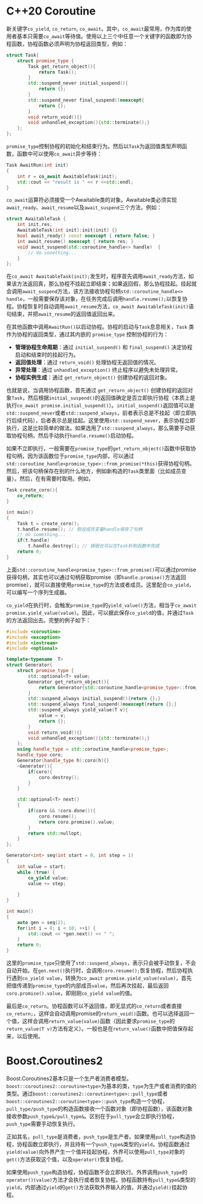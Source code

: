 # C++20 Coroutine

新关键字`co_yield`, `co_return`, `co_await`。其中，`co_await`最常用，作为库的使用者基本只需要`co_await`等待值。使用以上三个中任意一个关键字的函数即为协程函数，协程函数必须声明为协程返回类型，例如：

```C++
struct Task{
    struct promise_type {
        Task get_return_object(){
            return Task();
        }
        std::suspend_never initial_suspend(){
            return {};
        }
        std::suspend_never final_suspend()noexcept{
            return {};
        }
        void return_void(){}
        void unhandled_exception(){std::terminate();}
    };
};
```

`promise_type`控制协程的初始化和结束行为。然后以`Task`为返回值类型声明函数，函数中可以使用`co_await`异步等待：

```C++
Task AwaitRun(int init)
{
    int r = co_await AwaitableTask(init);
    std::cout << "result is " << r <<std::endl;
}
```

`co_await`运算符必须接受一个Awaitable类的对象。Awaitable类必须实现`await_ready`、`await_resume`以及`await_suspend`三个方法，例如：

```C++
struct AwaitableTask {
    int init,res;
    AwaitableTask(int init):init(init) {}
    bool await_ready() const noexcept { return false; }
    int await_resume() noexcept { return res; }
    void await_suspend(std::coroutine_handle<> handle)  {
		// do sonething...
    }
};
```

在`co_await AwaitableTask(init);`发生时，程序首先调用`await_ready`方法，如果该方法返回真，那么协程不挂起立即结束；如果返回假，那么协程挂起。挂起就会调用`await_suspend`方法，该方法接收协程句柄`std::coroutine_handle<> handle`，一般需要保存该对象，在任务完成后调用`handle.resume();`以恢复协程。协程恢复时自动调用`await_resume`方法，`co_await AwaitableTask(init)`语句结束，并把`await_resume`的返回值返回出来。

在其他函数中调用`AwaitRun()`以启动协程。协程的启动与`Task`息息相关，`Task` 类作为协程的返回类型，通过其内嵌的 `promise_type` 控制协程的行为：

- **管理协程生命周期**：通过 `initial_suspend()` 和 `final_suspend()` 决定协程启动和结束时的挂起行为。
- **返回值处理**：通过 `return_void()` 处理协程无返回值的情况。
- **异常处理**：通过 `unhandled_exception()` 终止程序以避免未处理异常。
- **协程实例生成**：通过 `get_return_object()` 创建协程的返回对象。

也就是说，当调用协程函数，首先通过 `get_return_object()` 创建协程的返回对象`Task`，然后根据`initial_suspend()`的返回值确定是否立即执行协程（本质上是执行`co_await promise.initial_suspend()`）。`initial_suspend()`返回值可以是`std::suspend_never`或者`std::suspend_always`，前者表示总是不挂起（即立即执行后续代码），后者表示总是挂起。这里使用`std::suspend_never`，表示协程立即执行，这是比较简单的做法。如果选用了`std::suspend_always`，那么需要手动获取协程句柄，然后手动执行`handle.resume()`启动协程。

如果不立即执行，一般需要在`promise_type`的`get_return_object()`函数中获取协程句柄，因为该函数位于`promise_type`内部，可以通过`std::coroutine_handle<promise_type>::from_promise(*this)`获得协程句柄。然后，把该句柄保存在别的什么地方，例如新构造的`Task`类里面（比如成员变量）。然后，在有需要时取用。例如，

```C++
Task create_coro(){
    co_return;
}

int main()
{
    Task t = create_coro();
    t.handle.resume(); // 假设成员变量handle保存了句柄
    // do something...
    if(t.handle)
        t.handle.destroy(); // 销毁也可以在Task析构函数中完成
    return 0;
}
```

上面`std::coroutine_handle<promise_type>::from_promise()`可以通过promise获得句柄，其实也可以通过句柄获取promise（即`handle.promise()`方法返回promise），就可以直接使用`promise_type`的方法或者成员。这里配合`co_yield`，可以编写一个序列生成器。

`co_yield`在执行时，会触发`promise_type`的`yield_value()`方法，相当于`co_await promise.yield_value(value)`。因此，可以据此保存`co_yield`的值，并通过`Task`的方法返回出去。完整的例子如下：

```C++
#include <coroutine>
#include <exception>
#include <iostream>
#include <optional>

template<typename  T>
struct Generator{
    struct promise_type {
        std::optional<T> value;
        Generator get_return_object(){
            return Generator{std::coroutine_handle<promise_type>::from_promise(*this)};
        }
        std::suspend_always initial_suspend(){return {};}
        std::suspend_always final_suspend()noexcept{return {};}
        std::suspend_always yield_value(T v){
            value = v;
            return {};
        }
        void return_void(){}
        void unhandled_exception(){std::terminate();}
    };
    using handle_type = std::coroutine_handle<promise_type>;
    handle_type coro;
    Generator(handle_type h):coro(h){}
    ~Generator(){
        if(coro){
            coro.destroy();
        }
    }

    std::optional<T> next()
    {
        if(coro && !coro.done()){
            coro.resume();
            return coro.promise().value;
        }
        return std::nullopt;
    }
};

Generator<int> seq(int start = 0, int step = 1)
{
    int value = start;
    while (true) { 
        co_yield value;
        value += step;
    
    }
}

int main()
{
    auto gen = seq(2);
    for(int i = 0; i < 10; ++i) {
        std::cout << *gen.next() << " ";
    }
    return 0;
}
```

这里的`promise_type`只使用了`std::suspend_always`，表示只会被手动恢复，不会自动开始。在`gen.next()`执行时，会调用`coro.resume();`恢复协程，然后协程执行遇到`co_yield value`，转换为`co_await promise.yield_value(value)`，首先把值传递到`promise_type`的内部成员`value`，然后再次挂起，最后返回`coro.promise().value`，即刚刚`co_yield value`的值。

最后是`co_return`。协程函数可以不返回值，即无显式的`co_return`或者直接`co_return;`，这样会自动调用promise的`return_void()`函数。也可以选择返回一个值，这样会调用`return_value(value)`函数（因此要求`promise_type`的`return_value(T v)`方法有定义）。一般也是在`return_value()`函数中把值保存起来，以后使用。

# Boost.Coroutines2

Boost.Coroutines2基本只是一个生产者消费者模型。`boost::coroutines2::coroutine<type>`为基本的类，`type`为生产或者消费的值的类型。通过`boost::coroutines2::coroutine<type>::pull_type`或者`boost::coroutines2::coroutine<type>::push_type`构造一个协程，`pull_type/push_type`的构造函数接收一个函数对象（即协程函数），该函数对象接收参数`push_type&/pull_type&`。区别在于`pull_type`会立即执行协程，`push_type`需要手动恢复执行。

正如其名，`pull_type`是消费者，`push_type`是生产者。如果使用`pull_type`构造协程，协程函数立即执行，并且持有一个`push_type&`类型的`yield`。协程函数通过`yield(value)`向外界产生一个值并挂起协程，外界可以使用`pull_type`对象的`get()`方法获取这个值，以及`operator()`恢复协程。

如果使用`push_type`构造协程，协程函数不会立即执行。外界调用`push_type`的`operator()(value)`方法才会执行或者恢复协程。协程函数持有`pull_type&`类型的`yield`，内部通过`yield`的`get()`方法获取外界输入的值，并通过`yield()`挂起协程。